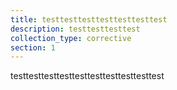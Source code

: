 ```yaml
---
title: testtesttesttesttesttesttest
description: testtesttesttest
collection_type: corrective
section: 1
---
```

testtesttesttesttesttesttesttesttesttest
